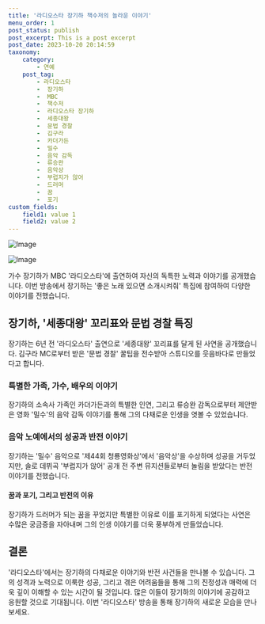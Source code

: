 ```yaml
---
title: '라디오스타 장기하 책수저의 놀라운 이야기'
menu_order: 1
post_status: publish
post_excerpt: This is a post excerpt
post_date: 2023-10-20 20:14:59
taxonomy:
    category:
        - 연예
    post_tag:
        - 라디오스타
        -  장기하
        -  MBC
        -  책수저
        -  라디오스타 장기하
        -  세종대왕
        -  문법 경찰
        -  김구라
        -  카더가든
        -  밀수
        -  음악 감독
        -  류승완
        -  음악상
        -  부럽지가 않어
        -  드러머
        -  꿈
        -  포기
custom_fields:
    field1: value 1
    field2: value 2
---
```


![Image](https://ssl.pstatic.net/mimgnews/image/117/2024/02/06/0003805173_001_20240206135201247.jpg?type=w540)

![Image](https://mimgnews.pstatic.net/image/117/2024/02/06/0003805173_002_20240206135201354.jpg?type=w540)


가수 장기하가 MBC '라디오스타'에 출연하여 자신의 독특한 노력과 이야기를 공개했습니다. 이번 방송에서 장기하는 '좋은 노래 있으면 소개시켜줘' 특집에 참여하여 다양한 이야기를 전했습니다. 

## 장기하, '세종대왕' 꼬리표와 문법 경찰 특징
장기하는 6년 전 '라디오스타' 출연으로 '세종대왕' 꼬리표를 달게 된 사연을 공개했습니다. 김구라 MC로부터 받은 '문법 경찰' 꿀팁을 전수받아 스튜디오를 웃음바다로 만들었다고 합니다.

### 특별한 가족, 가수, 배우의 이야기
장기하의 소속사 가족인 카더가든과의 특별한 인연, 그리고 류승완 감독으로부터 제안받은 영화 '밀수'의 음악 감독 이야기를 통해 그의 다채로운 인생을 엿볼 수 있었습니다.

### 음악 노예에서의 성공과 반전 이야기
장기하는 '밀수' 음악으로 '제44회 청룡영화상'에서 '음악상'을 수상하며 성공을 거두었지만, 솔로 데뷔곡 '부럽지가 않어' 공개 전 주변 뮤지션들로부터 놀림을 받았다는 반전 이야기를 전했습니다.

#### 꿈과 포기, 그리고 반전의 이유
장기하가 드러머가 되는 꿈을 꾸었지만 특별한 이유로 이를 포기하게 되었다는 사연은 수많은 궁금증을 자아내며 그의 인생 이야기를 더욱 풍부하게 만들었습니다.

## 결론
'라디오스타'에서는 장기하의 다채로운 이야기와 반전 사건들을 만나볼 수 있습니다. 그의 성격과 노력으로 이룩한 성공, 그리고 겪은 어려움들을 통해 그의 진정성과 매력에 더욱 깊이 이해할 수 있는 시간이 될 것입니다. 많은 이들이 장기하의 이야기에 공감하고 응원할 것으로 기대됩니다. 이번 '라디오스타' 방송을 통해 장기하의 새로운 모습을 만나보세요.
